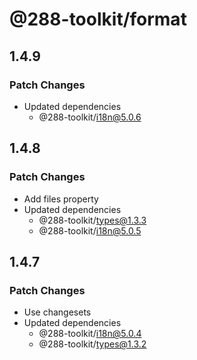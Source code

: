 # @288-toolkit/format

## 1.4.9

### Patch Changes

- Updated dependencies
  - @288-toolkit/i18n@5.0.6

## 1.4.8

### Patch Changes

- Add files property
- Updated dependencies
  - @288-toolkit/types@1.3.3
  - @288-toolkit/i18n@5.0.5

## 1.4.7

### Patch Changes

- Use changesets
- Updated dependencies
  - @288-toolkit/i18n@5.0.4
  - @288-toolkit/types@1.3.2
